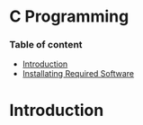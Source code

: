# C Programming

### Table of content
- [Introduction](#introduction)
- [Installating Required Software](#installating-required-software)

# Introduction
